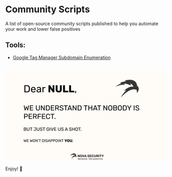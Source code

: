 # Community Scripts
A list of open-source community scripts published to help you automate your work and lower false positives


## Tools:
- [Google Tag Manager Subdomain Enumeration](GTM-subdomain-enum)

<br />

<a href="https://novasec.io/?ref=github_ad">
 <img src="banner_image.png" width="750px">
</a>

Enjoy!
🥷
